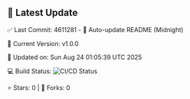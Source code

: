 ## 🚀 Latest Update

✅ Last Commit: 4611281 - 🤖 Auto-update README (Midnight)

🌟 Current Version: v1.0.0

📅 Updated on: Sun Aug 24 01:05:39 UTC 2025

💻 Build Status: ![CI/CD Status](https://github.com/SaiAryan1784/wedding_frontend/actions/workflows/update-readme.yml/badge.svg)

⭐️ Stars: 0 | 🍴 Forks: 0
